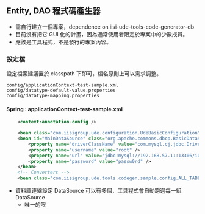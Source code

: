 
## Entity, DAO 程式碼產生器


* 需自行建立一個專案，dependence on iisi-ude-tools-code-generator-db
* 目前沒有把它 GUI 化的計畫，因為通常使用者限定於專案中的少數成員。
* 應該是工具程式，不是發行的專案內容。

### 設定檔

設定檔案建議置於 classpath 下即可，檔名原則上可以需求調整。

```
config/applicationContext-test-sample.xml 
config/datatype-default-value.properties
config/datatype-mapping.properties
```

#### Spring : applicationContext-test-sample.xml

``` xml
    <context:annotation-config />

    <bean class="com.iisigroup.ude.configuration.UdeBasicConfiguration" />
    <bean id="MainDataSource" class="org.apache.commons.dbcp.BasicDataSource" destroy-method="close">
        <property name="driverClassName" value="com.mysql.cj.jdbc.Driver" />
        <property name="username" value="root" />
        <property name="url" value="jdbc:mysql://192.168.57.11:13306/iUTDB_SpringMVC?characterEncoding=UTF-8&amp;useSSL=false" />
        <property name="password" value="passw0rd" />
    </bean>
    <!-- Converters -->
    <bean class="com.iisigroup.ude.tools.codegen.sample.config.ALL_TABLES" />
```

 * 資料庫連線設定 DataSource 可以有多個，工具程式會自動跑過每一組 DataSource
   * 唯一的限